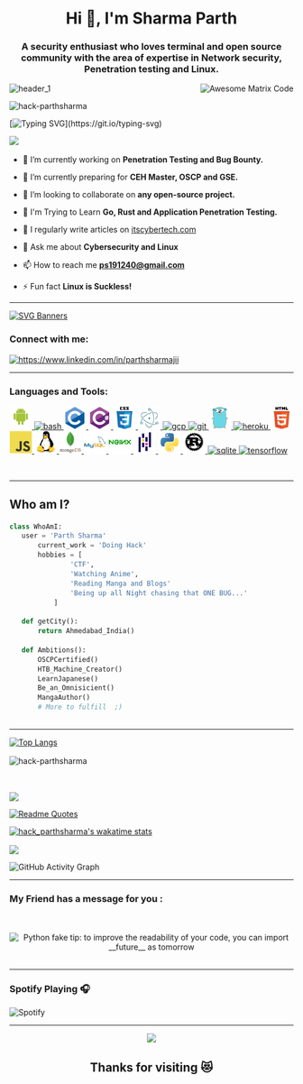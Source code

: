 <h1 align="center">Hi 👋, I'm Sharma Parth</h1>
<h3 align="center">A security enthusiast who loves terminal and open source community with the area of expertise in Network security, Penetration testing and Linux.</h3>

<img width="1000" alt="header_1" src="https://user-images.githubusercontent.com/69046031/181695572-d47ed99f-25a8-474d-87ef-48e000750a5e.png">


<img src = 'https://github.com/MarikIshtar007/MarikIshtar007/blob/master/images/matrix.gif' alt = 'Awesome Matrix Code' align='right'/>

<p align="left"> <img src="https://komarev.com/ghpvc/?username=hack-parthsharma&label=Profile%20views&color=0e75b6&style=flat" alt="hack-parthsharma" /> </p>

[![Typing SVG](https://readme-typing-svg.herokuapp.com?duration=6000&color=39F700&center=true&lines=Just+Hack+It!;Keep+Learning.;Hack+the+World!;When+nothing+goes+right%2C+go+left.+;All+limitations+are+self-imposed.;Screw+it%2C+let%E2%80%99s+do+it.)](https://git.io/typing-svg)


<p align="left"> <a href="https://github.com/ryo-ma/github-profile-trophy"><img src="https://github-profile-trophy.vercel.app/?username=hack-parthsharma&row=2&column=3 alt="hack-parthsharma" /></a> </p>

- 🔭 I’m currently working on **Penetration Testing and Bug Bounty.**

- 🌱 I’m currently preparing for **CEH Master, OSCP and GSE.**

- 👯 I’m looking to collaborate on **any open-source project.**

- 📒 I'm Trying to Learn **Go, Rust and Application Penetration Testing.**

- 📝 I regularly write articles on [itscybertech.com](itscybertech.com)

- 💬 Ask me about **Cybersecurity and Linux**

- 📫 How to reach me **ps191240@gmail.com**

- ⚡ Fun fact **Linux is Suckless!**

<hr>

[![SVG Banners](https://svg-banners.vercel.app/api?type=glitch&text1=NotACoder&width=600&height=250)](https://github.com/Akshay090/svg-banners)

<h3 align="left">Connect with me:</h3>
<p align="left">
<a href="https://linkedin.com/in/https://www.linkedin.com/in/parthsharmajii" target="blank"><img align="center" src="https://raw.githubusercontent.com/rahuldkjain/github-profile-readme-generator/master/src/images/icons/Social/linked-in-alt.svg" alt="https://www.linkedin.com/in/parthsharmajii" height="30" width="40" /></a>
</p>
<hr>
<h3 align="left">Languages and Tools:</h3>
<p align="left"> <a href="https://developer.android.com" target="_blank" rel="noreferrer"> <img src="https://raw.githubusercontent.com/devicons/devicon/master/icons/android/android-original-wordmark.svg" alt="android" width="40" height="40"/> </a> <a href="https://www.gnu.org/software/bash/" target="_blank" rel="noreferrer"> <img src="https://www.vectorlogo.zone/logos/gnu_bash/gnu_bash-icon.svg" alt="bash" width="40" height="40"/> </a> <a href="https://www.cprogramming.com/" target="_blank" rel="noreferrer"> <img src="https://raw.githubusercontent.com/devicons/devicon/master/icons/c/c-original.svg" alt="c" width="40" height="40"/> </a> <a href="https://www.w3schools.com/cs/" target="_blank" rel="noreferrer"> <img src="https://raw.githubusercontent.com/devicons/devicon/master/icons/csharp/csharp-original.svg" alt="csharp" width="40" height="40"/> </a> <a href="https://www.w3schools.com/css/" target="_blank" rel="noreferrer"> <img src="https://raw.githubusercontent.com/devicons/devicon/master/icons/css3/css3-original-wordmark.svg" alt="css3" width="40" height="40"/> </a> <a href="https://www.electronjs.org" target="_blank" rel="noreferrer"> <img src="https://raw.githubusercontent.com/devicons/devicon/master/icons/electron/electron-original.svg" alt="electron" width="40" height="40"/> </a> <a href="https://cloud.google.com" target="_blank" rel="noreferrer"> <img src="https://www.vectorlogo.zone/logos/google_cloud/google_cloud-icon.svg" alt="gcp" width="40" height="40"/> </a> <a href="https://git-scm.com/" target="_blank" rel="noreferrer"> <img src="https://www.vectorlogo.zone/logos/git-scm/git-scm-icon.svg" alt="git" width="40" height="40"/> </a> <a href="https://golang.org" target="_blank" rel="noreferrer"> <img src="https://raw.githubusercontent.com/devicons/devicon/master/icons/go/go-original.svg" alt="go" width="40" height="40"/> </a> <a href="https://heroku.com" target="_blank" rel="noreferrer"> <img src="https://www.vectorlogo.zone/logos/heroku/heroku-icon.svg" alt="heroku" width="40" height="40"/> </a> <a href="https://www.w3.org/html/" target="_blank" rel="noreferrer"> <img src="https://raw.githubusercontent.com/devicons/devicon/master/icons/html5/html5-original-wordmark.svg" alt="html5" width="40" height="40"/> </a> <a href="https://developer.mozilla.org/en-US/docs/Web/JavaScript" target="_blank" rel="noreferrer"> <img src="https://raw.githubusercontent.com/devicons/devicon/master/icons/javascript/javascript-original.svg" alt="javascript" width="40" height="40"/> </a> <a href="https://www.linux.org/" target="_blank" rel="noreferrer"> <img src="https://raw.githubusercontent.com/devicons/devicon/master/icons/linux/linux-original.svg" alt="linux" width="40" height="40"/> </a> <a href="https://www.mongodb.com/" target="_blank" rel="noreferrer"> <img src="https://raw.githubusercontent.com/devicons/devicon/master/icons/mongodb/mongodb-original-wordmark.svg" alt="mongodb" width="40" height="40"/> </a> <a href="https://www.mysql.com/" target="_blank" rel="noreferrer"> <img src="https://raw.githubusercontent.com/devicons/devicon/master/icons/mysql/mysql-original-wordmark.svg" alt="mysql" width="40" height="40"/> </a> <a href="https://www.nginx.com" target="_blank" rel="noreferrer"> <img src="https://raw.githubusercontent.com/devicons/devicon/master/icons/nginx/nginx-original.svg" alt="nginx" width="40" height="40"/> </a> <a href="https://pandas.pydata.org/" target="_blank" rel="noreferrer"> <img src="https://raw.githubusercontent.com/devicons/devicon/2ae2a900d2f041da66e950e4d48052658d850630/icons/pandas/pandas-original.svg" alt="pandas" width="40" height="40"/> </a> <a href="https://www.python.org" target="_blank" rel="noreferrer"> <img src="https://raw.githubusercontent.com/devicons/devicon/master/icons/python/python-original.svg" alt="python" width="40" height="40"/> </a> <a href="https://www.rust-lang.org" target="_blank" rel="noreferrer"> <img src="https://raw.githubusercontent.com/devicons/devicon/master/icons/rust/rust-plain.svg" alt="rust" width="40" height="40"/> </a> <a href="https://www.sqlite.org/" target="_blank" rel="noreferrer"> <img src="https://www.vectorlogo.zone/logos/sqlite/sqlite-icon.svg" alt="sqlite" width="40" height="40"/> </a> <a href="https://www.tensorflow.org" target="_blank" rel="noreferrer"> <img src="https://www.vectorlogo.zone/logos/tensorflow/tensorflow-icon.svg" alt="tensorflow" width="40" height="40"/> </a> </p> </br>

<hr>

 ## Who am I?
 ```python
 class WhoAmI:
 	user = 'Parth Sharma'
		current_work = 'Doing Hack'
		hobbies = [
				'CTF',
				'Watching Anime',
				'Reading Manga and Blogs'
				'Being up all Night chasing that ONE BUG...'
			]
	
	def getCity():
		return Ahmedabad_India()
	
	def Ambitions():
		OSCPCertified()
		HTB_Machine_Creator()
		LearnJapanese()
		Be_an_Omnisicient()
		MangaAuthor()
		# More to fulfill  ;)
	
 ```
 
 <hr>
 
[![Top Langs](https://github-readme-stats.vercel.app/api/top-langs/?username=hack-parthsharma&langs_count=10&layout=compact)](https://github.com/anuraghazra/github-readme-stats)<br/>

<p><img align="center" src="https://github-readme-streak-stats.herokuapp.com/?user=hack-parthsharma&" alt="hack-parthsharma" /></p></br>

<p><img align="center" src="https://github-stats-alpha.vercel.app/api?username=hack-parthsharma"  /></p>

[![Readme Quotes](https://quotes-github-readme.vercel.app/api?type=horizontal&theme=dark)](https://github.com/piyushsuthar/github-readme-quotes)<br/>

[![hack_parthsharma's wakatime stats](https://github-readme-stats.vercel.app/api/wakatime?username=hack_parthsharma)](https://github.com/anuraghazra/github-readme-stats)<br/>

<img align="center" src="https://github-profile-summary-cards.vercel.app/api/cards/profile-details?username=hack-parthsharma&theme=dracula" />

<!---[![Ashutosh's github activity graph](https://activity-graph.herokuapp.com/graph?username=hack-parthsharma)](https://github.com/ashutosh00710/github-readme-activity-graph)<br/>-->

![GitHub Activity Graph](https://activity-graph.herokuapp.com/graph?username=hack-parthsharma&bg_color=000000&color=4fff67&line=4fff67&point=ffffff&area=true&hide_border=true)  

<hr>

<h3>My Friend has a message for you :</h3>

<br>
<br>
<div align="center">
  <img src="https://user-images.githubusercontent.com/38964964/167205200-026483f2-8b0f-4101-b76f-96347a246889.png" width="50%" alt="Python fake tip: to improve the readability of your code, you can import __future__ as tomorrow">
</div>
<br>

<hr>

### Spotify Playing 🎧
![Spotify](https://novatorem.vercel.app/api/spotify)

<hr>

<div align="center">
  <img src="https://media.giphy.com/media/Vuw9m5wXviFIQ/source.gif" width="280" height="auto" />
  <h2>Thanks for visiting 😻</h2>
</div>


